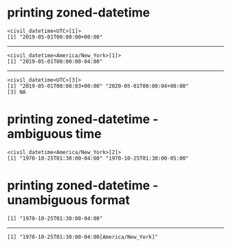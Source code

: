 # printing zoned-datetime

    <civil_datetime<UTC>[1]>
    [1] "2019-05-01T00:00:00+00:00"

---

    <civil_datetime<America/New_York>[1]>
    [1] "2019-05-01T00:00:00-04:00"

---

    <civil_datetime<UTC>[3]>
    [1] "2019-05-01T00:00:03+00:00" "2020-05-01T00:00:04+00:00"
    [3] NA                         

# printing zoned-datetime - ambiguous time

    <civil_datetime<America/New_York>[2]>
    [1] "1970-10-25T01:30:00-04:00" "1970-10-25T01:30:00-05:00"

# printing zoned-datetime - unambiguous format

    [1] "1970-10-25T01:30:00-04:00"

---

    [1] "1970-10-25T01:30:00-04:00[America/New_York]"

